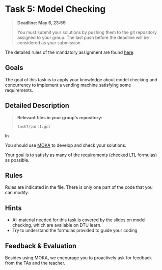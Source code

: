 # Task 5: Model Checking

> **Deadline: May 6, 23:59**
>
> You must submit your solutions by pushing them to the git repository assigned to your group.
> The last push before the deadline will be considered as your submission. 

The detailed rules of the mandatory assignment are found [here](README.md).

## Goals

The goal of this task is to apply your knowledge about model checking and concurrency to implement a vending machine satisfying some requirements.


## Detailed Description

> **Relevant files in your group's repository:**
>
> `task7/part1.gcl`

In

You should use [MOKA](https://chip-pv.netlify.app/moka) to develop and check your solutions.

Your goal is to satisfy as many of the requirements (checked LTL formulas) as possible.

## Rules

Rules are indicated in the file. There is only one part of the code that you can modify.

## Hints

* All material needed for this task is covered by the slides on model checking, which are available on DTU learn.
* Try to understand the formulas provided to guide your coding


## Feedback & Evaluation

Besides using MOKA, we encourage you to proactively ask for feedback from the TAs and the teacher.
